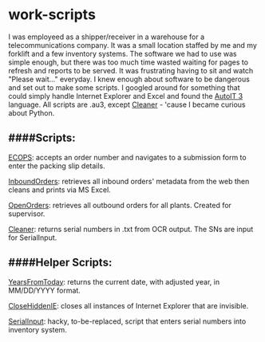 # work-scripts

I was employeed as a shipper/receiver in a warehouse for a telecommunications company. It was a small location staffed by me and my forklift and a few inventory systems. The software we had to use was simple enough, but there was too much time wasted waiting for pages to refresh and reports to be served. It was frustrating having to sit and watch "Please wait..." everyday. I knew enough about software to be dangerous and set out to make some scripts. I googled around for something that could simply handle Internet Explorer and Excel and found the [AutoIT 3](https://www.autoitscript.com/site/autoit/) language. All scripts are .au3, except [Cleaner](/Cleaner.py) - 'cause I became curious about Python.

####Scripts:
---
[ECOPS](/ECOPS.au3): accepts an order number and navigates to a submission form to enter the packing slip details.

[InboundOrders](/InboundOrders.au3): retrieves all inbound orders' metadata from the web then cleans and prints via MS Excel.

[OpenOrders](/OpenOrders.au3): retrieves all outbound orders for all plants. Created for supervisor.

[Cleaner](/Cleaner.py): returns serial numbers in .txt from OCR output. The SNs are input for SerialInput.

####Helper Scripts:
---
[YearsFromToday](/YearsFromToday.au3): returns the current date, with adjusted year, in MM/DD/YYYY format.

[CloseHiddenIE](/CloseHiddenIE.au3): closes all instances of Internet Explorer that are invisible.

[SerialInput](/SerialInput.au3): hacky, to-be-replaced, script that enters serial numbers into inventory system.

